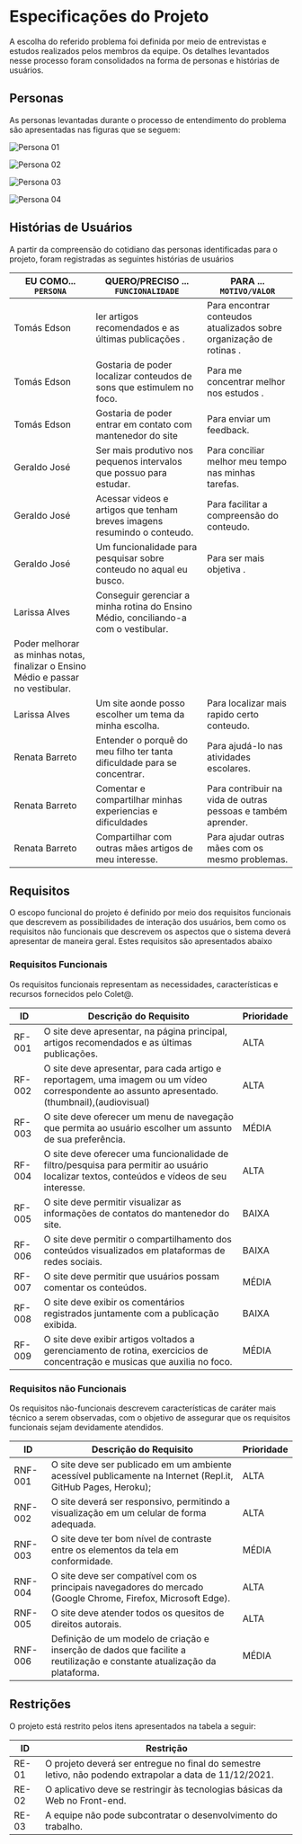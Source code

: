 # Especificações do Projeto

 A escolha do referido problema foi definida por meio de entrevistas e estudos realizados pelos membros da 
equipe. Os detalhes levantados nesse processo foram consolidados na forma de personas e histórias de usuários. 

## Personas

As personas levantadas durante o processo de entendimento do problema são apresentadas nas figuras que se seguem: 
 
 
 ![Persona 01](https://thumbs2.imgbox.com/e1/19/ygexfpp1_t.png)

![Persona 02](https://thumbs2.imgbox.com/f3/e0/vjLAnJWd_t.png)

![Persona 03](https://thumbs2.imgbox.com/3f/59/ifsF0w0F_t.png)

![Persona 04](https://thumbs2.imgbox.com/0a/5a/XDEWVBYi_t.png)

## Histórias de Usuários

A partir da compreensão do cotidiano das personas identificadas para o projeto, foram registradas as seguintes histórias de usuários

|EU COMO... `PERSONA`| QUERO/PRECISO ... `FUNCIONALIDADE` |PARA ... `MOTIVO/VALOR`                 |
|--------------------|------------------------------------|----------------------------------------|
| Tomás Edson | ler artigos recomendados e as últimas publicações .  | Para encontrar conteudos atualizados sobre organização de rotinas . |
| Tomás Edson | Gostaria de poder localizar conteudos de sons que estimulem no foco. | Para me concentrar melhor nos estudos . |
| Tomás Edson | Gostaria de poder entrar em contato com mantenedor do site | Para enviar um feedback. |
|Geraldo José  | Ser mais produtivo nos pequenos intervalos que possuo para estudar.  | Para conciliar melhor meu tempo nas minhas tarefas.  |
|Geraldo José  | Acessar videos e artigos que tenham breves imagens resumindo o conteudo. | Para facilitar a compreensão do conteudo. |
|Geraldo José | Um funcionalidade para pesquisar sobre conteudo no aqual eu busco. | Para ser mais objetiva . |
|Larissa Alves   | Conseguir gerenciar a  minha rotina do Ensino Médio, conciliando-a com o vestibular.  |
Poder melhorar as minhas notas, finalizar o Ensino Médio e passar no vestibular. |
|Larissa Alves  | Um site aonde posso escolher um tema da minha escolha.| Para localizar mais rapido certo conteudo. |
|Renata Barreto   | Entender o porquê do meu filho ter tanta dificuldade para se concentrar.  | Para ajudá-lo nas atividades escolares.  | 
|Renata Barreto   | Comentar e compartilhar minhas experiencias e dificuldades | Para contribuir na vida de outras pessoas e também aprender. | 
|Renata Barreto   | Compartilhar com outras mães artigos de meu interesse. | Para ajudar outras mães com os mesmo problemas. |
## Requisitos

O escopo funcional do projeto é definido por meio dos requisitos funcionais que descrevem as possibilidades de interação dos usuários, bem como os requisitos não funcionais que descrevem os aspectos que o sistema deverá apresentar de maneira geral. Estes requisitos são apresentados abaixo

### Requisitos Funcionais

Os requisitos funcionais representam as necessidades, características e recursos fornecidos pelo Colet@.


|ID           | Descrição do Requisito  | Prioridade |
|-------------|------------------------------|----|
| RF-001 | O site deve apresentar, na página principal, artigos recomendados e as últimas publicações. | ALTA | 
| RF-002 | O site deve apresentar, para cada artigo e reportagem, uma imagem ou um vídeo correspondente ao assunto apresentado. (thumbnail),(audiovisual) | ALTA | 
| RF-003 | O site deve oferecer um menu de navegação que permita ao usuário escolher um assunto de sua preferência. | MÉDIA | 
| RF-004 | O site deve oferecer uma funcionalidade de filtro/pesquisa para permitir ao usuário localizar textos, conteúdos e vídeos de seu interesse.  | ALTA |  
| RF-005 | O site deve permitir visualizar as informações de contatos do mantenedor do site.  | BAIXA | 
| RF-006 | O site deve permitir o compartilhamento dos conteúdos visualizados em plataformas de redes sociais. | BAIXA | 
| RF-007 | O site deve permitir que usuários possam comentar os conteúdos. | MÉDIA | 
| RF-008 | O site deve exibir os comentários registrados juntamente com a publicação exibida. | BAIXA | 
| RF-009 | O site deve exibir artigos voltados a gerenciamento de rotina, exercicios de concentração e musicas que auxilia no foco. | MÉDIA |

### Requisitos não Funcionais

Os requisitos não-funcionais descrevem características de caráter mais técnico a serem observadas, com o objetivo de assegurar que os requisitos funcionais sejam devidamente atendidos. 

|ID     | Descrição do Requisito  |Prioridade |
|-------|-------------------------|----|
|RNF-001| O site deve ser publicado em um ambiente acessível publicamente na Internet (Repl.it, GitHub Pages, Heroku); | ALTA | 
|RNF-002| O site deverá ser responsivo, permitindo a visualização em um celular de forma adequada. | ALTA | 
|RNF-003| O site deve ter bom nível de contraste entre os elementos da tela em conformidade. | MÉDIA | 
|RNF-004| O site deve ser compatível com os principais navegadores do mercado (Google Chrome, Firefox, Microsoft Edge). | ALTA | 
|RNF-005| O site deve atender todos os quesitos de direitos autorais. | ALTA | 
|RNF-006| Definição de um modelo de criação e inserção de dados que facilite a reutilização e constante atualização da plataforma. | MÉDIA |

## Restrições

O projeto está restrito pelos itens apresentados na tabela a seguir:

|ID| Restrição                                             |
|--|-------------------------------------------------------|
|RE-01| O projeto deverá ser entregue no final do semestre letivo, não podendo extrapolar a data de 11/12/2021. |
|RE-02| O aplicativo deve se restringir às tecnologias básicas da Web no Front-end. |
|RE-03| A equipe não pode subcontratar o desenvolvimento do trabalho. |
